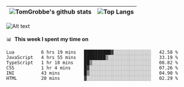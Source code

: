 |![TomGrobbe's github stats](https://github-readme-stats.vercel.app/api?username=egerdnc&count_private=true&show_icons=true&theme=dracula&disable_animations=true&include_all_commits=true)|![Top Langs](https://github-readme-stats.vercel.app/api/top-langs/?username=egerdnc&theme=dracula&langs_count=10&layout=compact)|
|:-:|:-:|

![Alt text](https://spotify-recently-played-readme.vercel.app/api?user=i4a9i8pn8x8vvskq8v52yhckr)
<br>
<br>
📊 &nbsp;**This week I spent my time on**
<!--START_SECTION:waka-->

```text
Lua          6 hrs 19 mins   ██████████▓░░░░░░░░░░░░░░   42.58 %
JavaScript   4 hrs 55 mins   ████████▒░░░░░░░░░░░░░░░░   33.19 %
TypeScript   1 hr 18 mins    ██▒░░░░░░░░░░░░░░░░░░░░░░   08.82 %
CSS          1 hr 4 mins     █▓░░░░░░░░░░░░░░░░░░░░░░░   07.26 %
INI          43 mins         █▒░░░░░░░░░░░░░░░░░░░░░░░   04.90 %
HTML         20 mins         ▓░░░░░░░░░░░░░░░░░░░░░░░░   02.29 %
```

<!--END_SECTION:waka-->
